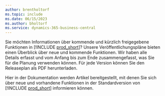 ```yaml
---
author: brentholtorf
ms.topic: include
ms.date: 06/15/2023
ms.author: bholtorf
ms.service: dynamics-365-business-central
---
```

Sie möchten Informationen über kommende und kürzlich freigegebene Funktionen in [!INCLUDE [prod_short](prod_short.md)]? Unsere Veröffentlichungspläne bieten einen Überblick über neue und kommende Funktionen. Wir haben alle Details erfasst und vom Anfang bis zum Ende zusammengefasst, was Sie für die Planung verwenden können. Für jede Version können Sie den Releaseplan als PDF herunterladen.

Hier in der Dokumentation werden Artikel bereitgestellt, mit denen Sie sich über neue und vorhandene Funktionen in der Standardversion von [!INCLUDE [prod_short](prod_short.md)] informieren können.